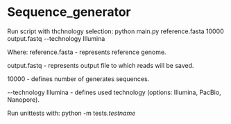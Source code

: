 # Sequence_generator 
Run script with thchnology selection:
python main.py reference.fasta 10000 output.fastq --technology Illumina

Where:
reference.fasta - represents reference genome.

output.fastq - represents output file to which reads will be saved.

10000 - defines number of generates sequences.

--technology Illumina - defines used technology (options: Illumina, PacBio, Nanopore).

Run unittests with: python -m tests._testname_
